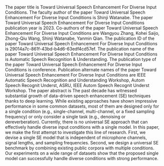 The paper title is Toward Universal Speech Enhancement For Diverse Input Conditions.
The faculty author of the paper Toward Universal Speech Enhancement For Diverse Input Conditions is Shinji Watanabe.
The paper Toward Universal Speech Enhancement For Diverse Input Conditions publication year is 2023.
Co-authors of the paper Toward Universal Speech Enhancement For Diverse Input Conditions are Wangyou Zhang, Kohei Saijo, Zhong-Qiu Wang, Shinji Watanabe, Yanmin Qian.
The publication ID of the paper Toward Universal Speech Enhancement For Diverse Input Conditions is 29014a7c-861f-43bd-b4d6-63edf4cd57ef.
The publication name of the paper Toward Universal Speech Enhancement For Diverse Input Conditions is Automatic Speech Recognition & Understanding.
The publication type of the paper Toward Universal Speech Enhancement For Diverse Input Conditions is conference.
Publication alternate names of the paper Toward Universal Speech Enhancement For Diverse Input Conditions are IEEE Automatic Speech Recognition and Understanding Workshop, Autom Speech Recognit  Underst, ASRU, IEEE Autom Speech Recognit Underst Workshop.
The paper abstract is The past decade has witnessed substantial growth of data-driven speech enhancement (SE) techniques thanks to deep learning. While existing approaches have shown impressive performance in some common datasets, most of them are designed only for a single condition (e.g., single-channel, multi-channel, or a fixed sampling frequency) or only consider a single task (e.g., denoising or dereverberation). Currently, there is no universal SE approach that can effectively handle diverse input conditions with a single model. In this paper, we make the first attempt to investigate this line of research. First, we devise a single SE model that is independent of microphone channels, signal lengths, and sampling frequencies. Second, we design a universal SE benchmark by combining existing public corpora with multiple conditions. Our experiments on a wide range of datasets show that the proposed single model can successfully handle diverse conditions with strong performance.
